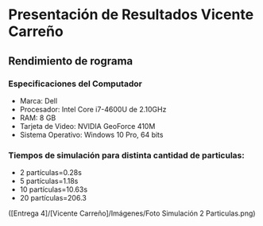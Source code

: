 # Presentación de Resultados Vicente Carreño
## Rendimiento de rograma
### Especificaciones del Computador
- Marca: Dell
- Procesador: Intel Core i7-4600U de 2.10GHz
- RAM: 8 GB
- Tarjeta de Video: NVIDIA GeoForce 410M
- Sistema Operativo: Windows 10 Pro, 64 bits

### Tiempos de simulación para distinta cantidad de particulas: 
- 2 partículas=0.28s 
- 5 partículas=1.18s
- 10 partículas=10.63s
- 20 partículas=206.3

([Entrega 4]/[Vicente Carreño]/Imágenes/Foto Simulación 2 Particulas.png)
